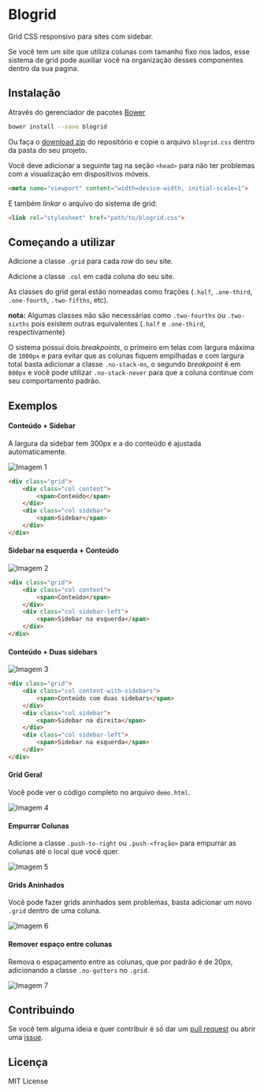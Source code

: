 # Blogrid

Grid CSS responsivo para sites com sidebar.

Se você tem um site que utiliza colunas com tamanho fixo nos lados, esse sistema
de grid pode auxiliar você na organização desses componentes dentro da sua
pagina.

## Instalação

Através do gerenciador de pacotes [Bower](http://bower.io/)

```bash
bower install --save blogrid
```

Ou faça o [download zip](https://github.com/andergtk/blogrid/archive/master.zip)
do repositório e copie o arquivo `blogrid.css` dentro da pasta do seu projeto.

Você deve adicionar a seguinte tag na seção `<head>` para não ter problemas com
a visualização em dispositivos móveis.

```html
<meta name="viewport" content="width=device-width, initial-scale=1">
```

E também *linkar* o arquivo do sistema de grid:

```html
<link rel="stylesheet" href="path/to/blogrid.css">
```

## Começando a utilizar

Adicione a classe `.grid` para cada *row* do seu site.

Adicione a classe `.col` em cada coluna do seu site.

As classes do grid geral estão nomeadas como frações (`.half`, `.one-third`,
`.one-fourth`, `.two-fifths`, etc).

**nota:** Algumas classes não são necessárias como `.two-fourths` ou
`.two-sixths` pois existem outras equivalentes (`.half` e `.one-third`,
respectivamente)

O sistema possui dois *breakpoints*, o primeiro em telas com largura máxima de
`1000px` e para evitar que as colunas fiquem empilhadas e com largura total
basta adicionar a classe `.no-stack-ms`, o segundo *breakpoint* é em `800px` e
você pode utilizar `.no-stack-never` para que a coluna continue com seu
comportamento padrão.

## Exemplos

#### Conteúdo + Sidebar

A largura da sidebar tem 300px e a do conteúdo é ajustada automaticamente.

![Imagem 1](http://i.imgur.com/SsibOcu.png)

```html
<div class="grid">
	<div class="col content">
		<span>Conteúdo</span>
	</div>
	<div class="col sidebar">
		<span>Sidebar</span>
	</div>
</div>
```

#### Sidebar na esquerda + Conteúdo

![Imagem 2](http://i.imgur.com/fYxbOJr.png)

```html
<div class="grid">
	<div class="col content">
		<span>Conteúdo</span>
	</div>
	<div class="col sidebar-left">
		<span>Sidebar na esquerda</span>
	</div>
</div>
```

#### Conteúdo + Duas sidebars

![Imagem 3](http://i.imgur.com/0sQa9iJ.png)

```html
<div class="grid">
	<div class="col content-with-sidebars">
		<span>Conteúdo com duas sidebars</span>
	</div>
	<div class="col sidebar">
		<span>Sidebar na direita</span>
	</div>
	<div class="col sidebar-left">
		<span>Sidebar na esquerda</span>
	</div>
</div>
```

#### Grid Geral

Você pode ver o código completo no arquivo `demo.html`.

![Imagem 4](http://i.imgur.com/XAxSntb.png)

#### Empurrar Colunas

Adicione a classe `.push-to-right` ou `.push-<fração>` para empurrar as colunas
até o local que você quer.

![Imagem 5](http://i.imgur.com/8pU5fSb.png)

#### Grids Aninhados

Você pode fazer grids aninhados sem problemas, basta adicionar um novo `.grid`
dentro de uma coluna.

![Imagem 6](http://i.imgur.com/uGWsLTI.png)

#### Remover espaço entre colunas

Remova o espaçamento entre as colunas, que por padrão é de 20px, adicionando a
classe `.no-gutters` no `.grid`.

![Imagem 7](http://i.imgur.com/8pU5fSb.png)

## Contribuindo

Se você tem alguma ideia e quer contribuir é só dar um [pull request](https://github.com/andergtk/blogrid/compare)
ou abrir uma [issue](https://github.com/andergtk/blogrid/issues/new).

## Licença

MIT License

